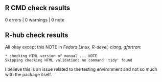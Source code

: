 ## R CMD check results

0 errors | 0 warnings | 0 note

## R-hub check results

All okay except this NOTE in _Fedora Linux, R-devel, clang, gfortran_:

```
* checking HTML version of manual ... NOTE
Skipping checking HTML validation: no command 'tidy' found
```

I believe this is an issue related to the testing environment and not so much
with the package itself.
